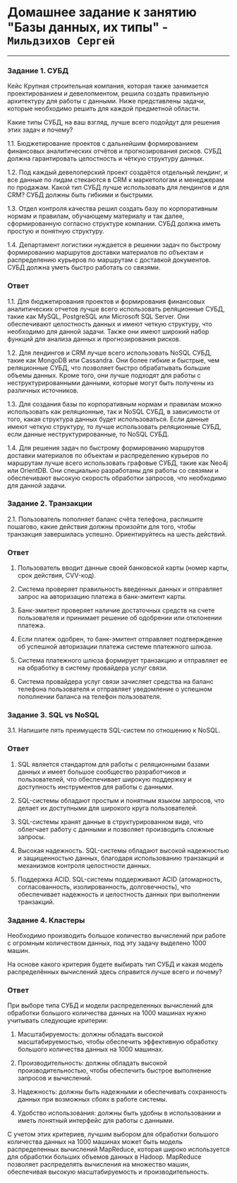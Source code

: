 # Домашнее задание к занятию "Базы данных, их типы" - `Мильдзихов Сергей`


   
---

### Задание 1. СУБД

Кейс
Крупная строительная компания, которая также занимается проектированием и девелопментом, решила создать правильную архитектуру для работы с данными. Ниже представлены задачи, которые необходимо решить для каждой предметной области.

Какие типы СУБД, на ваш взгляд, лучше всего подойдут для решения этих задач и почему?

1.1. Бюджетирование проектов с дальнейшим формированием финансовых аналитических отчётов и прогнозирования рисков. СУБД должна гарантировать целостность и чёткую структуру данных.


1.2. Под каждый девелоперский проект создаётся отдельный лендинг, и все данные по лидам стекаются в CRM к маркетологам и менеджерам по продажам. Какой тип СУБД лучше использовать для лендингов и для CRM? СУБД должны быть гибкими и быстрыми.


1.3. Отдел контроля качества решил создать базу по корпоративным нормам и правилам, обучающему материалу и так далее, сформированную согласно структуре компании. СУБД должна иметь простую и понятную структуру.


1.4. Департамент логистики нуждается в решении задач по быстрому формированию маршрутов доставки материалов по объектам и распределению курьеров по маршрутам с доставкой документов. СУБД должна уметь быстро работать со связями.

### Ответ
1.1. Для бюджетирования проектов и формирования финансовых аналитических отчетов лучше всего использовать реляционные СУБД, такие как MySQL, PostgreSQL или Microsoft SQL Server. Они обеспечивают целостность данных и имеют четкую структуру, что необходимо для данной задачи. Также они имеют широкий набор функций для анализа данных и прогнозирования рисков.

1.2. Для лендингов и CRM лучше всего использовать NoSQL СУБД, такие как MongoDB или Cassandra. Они более гибкие и быстрые, чем реляционные СУБД, что позволяет быстро обрабатывать большие объемы данных. Кроме того, они лучше подходят для работы с неструктурированными данными, которые могут быть получены из различных источников.

1.3. Для создания базы по корпоративным нормам и правилам можно использовать как реляционные, так и NoSQL СУБД, в зависимости от того, какая структура данных будет использоваться. Если данные имеют четкую структуру, то лучше использовать реляционные СУБД, если данные неструктурированные, то NoSQL СУБД.

1.4. Для решения задач по быстрому формированию маршрутов доставки материалов по объектам и распределению курьеров по маршрутам лучше всего использовать графовые СУБД, такие как Neo4j или OrientDB. Они специально разработаны для работы со связями и обеспечивают высокую скорость обработки запросов, что необходимо для данной задачи.

### Задание 2. Транзакции

2.1. Пользователь пополняет баланс счёта телефона, распишите пошагово, какие действия должны произойти для того, чтобы транзакция завершилась успешно. Ориентируйтесь на шесть действий.

### Ответ

1. Пользователь вводит данные своей банковской карты (номер карты, срок действия, CVV-код).

   
2. Система проверяет правильность введенных данных и отправляет запрос на авторизацию платежа в банк-эмитент карты.

   
3. Банк-эмитент проверяет наличие достаточных средств на счете пользователя и принимает решение об одобрении или отклонении платежа.

   
4. Если платеж одобрен, то банк-эмитент отправляет подтверждение об успешной авторизации платежа системе платежного шлюза.

   
5. Система платежного шлюза формирует транзакцию и отправляет ее на обработку в систему провайдера услуг связи.

    
6. Система провайдера услуг связи зачисляет средства на баланс телефона пользователя и отправляет уведомление о успешном пополнении баланса на телефон пользователя.

### Задание 3. SQL vs NoSQL

3.1. Напишите пять преимуществ SQL-систем по отношению к NoSQL.

### Ответ

1. SQL является стандартом для работы с реляционными базами данных и имеет большое сообщество разработчиков и пользователей, что обеспечивает широкую поддержку и доступность инструментов для работы с данными.

2. SQL-системы обладают простым и понятным языком запросов, что делает их доступными для широкого круга пользователей.

3. SQL-системы хранят данные в структурированном виде, что облегчает работу с данными и позволяет производить сложные запросы.

4. Высокая надежность. SQL-системы обладают высокой надежностью и защищенностью данных, благодаря использованию транзакций и механизмов контроля целостности данных.

5. Поддержка ACID. SQL-системы поддерживают ACID (атомарность, согласованность, изолированность, долговечность), что обеспечивает надежность и целостность данных при выполнении транзакций.


### Задание 4. Кластеры
Необходимо производить большое количество вычислений при работе с огромным количеством данных, под эту задачу выделено 1000 машин.

На основе какого критерия будете выбирать тип СУБД и какая модель распределённых вычислений здесь справится лучше всего и почему?


### Ответ

При выборе типа СУБД и модели распределенных вычислений для обработки большого количества данных на 1000 машинах нужно учитывать следующие критерии:

1. Масштабируемость: должны обладать высокой масштабируемостью, чтобы обеспечить эффективную обработку большого количества данных на 1000 машинах.

2. Производительность: должны обладать высокой производительностью, чтобы обеспечить быстрое выполнение запросов и вычислений.

3. Надежность: должны быть надежными и обеспечивать сохранность данных при возможных сбоях в работе системы.

4. Удобство использования: должны быть удобны в использовании и иметь понятный интерфейс для работы с данными.

С учетом этих критериев, лучшим выбором для обработки большого количества данных на 1000 машинах может быть модель распределенных вычислений MapReduce, которая широко используется для обработки больших объемов данных в Hadoop. MapReduce позволяет распределять вычисления на множество машин, обеспечивая высокую масштабируемость и производительность. 
